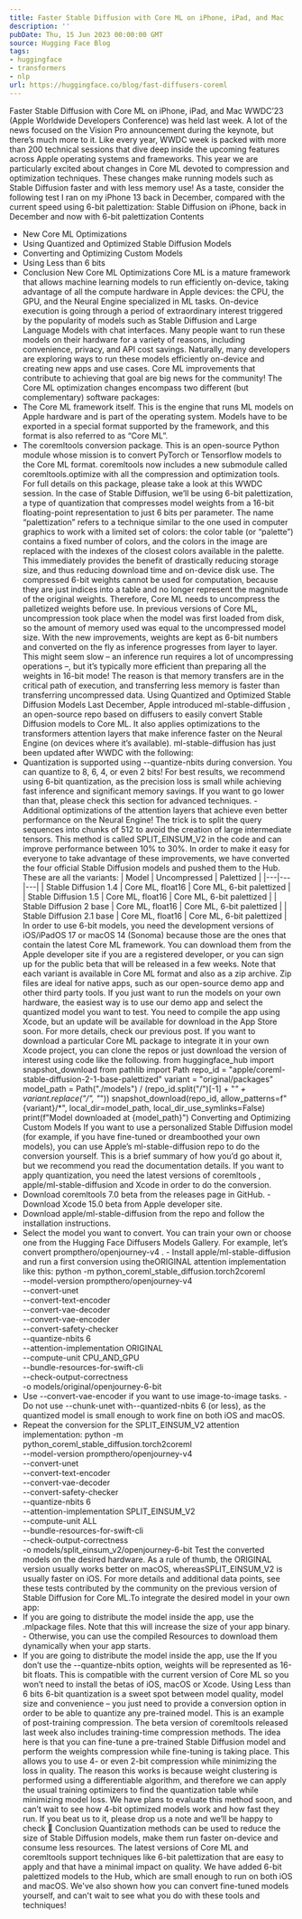 ```yaml
---
title: Faster Stable Diffusion with Core ML on iPhone, iPad, and Mac
description: ''
pubDate: Thu, 15 Jun 2023 00:00:00 GMT
source: Hugging Face Blog
tags:
- huggingface
- transformers
- nlp
url: https://huggingface.co/blog/fast-diffusers-coreml
---
```


Faster Stable Diffusion with Core ML on iPhone, iPad, and Mac
WWDC’23 (Apple Worldwide Developers Conference) was held last week. A lot of the news focused on the Vision Pro announcement during the keynote, but there’s much more to it. Like every year, WWDC week is packed with more than 200 technical sessions that dive deep inside the upcoming features across Apple operating systems and frameworks. This year we are particularly excited about changes in Core ML devoted to compression and optimization techniques. These changes make running models such as Stable Diffusion faster and with less memory use! As a taste, consider the following test I ran on my iPhone 13 back in December, compared with the current speed using 6-bit palettization: Stable Diffusion on iPhone, back in December and now with 6-bit palettization
Contents
- New Core ML Optimizations
- Using Quantized and Optimized Stable Diffusion Models
- Converting and Optimizing Custom Models
- Using Less than 6 bits
- Conclusion
New Core ML Optimizations
Core ML is a mature framework that allows machine learning models to run efficiently on-device, taking advantage of all the compute hardware in Apple devices: the CPU, the GPU, and the Neural Engine specialized in ML tasks. On-device execution is going through a period of extraordinary interest triggered by the popularity of models such as Stable Diffusion and Large Language Models with chat interfaces. Many people want to run these models on their hardware for a variety of reasons, including convenience, privacy, and API cost savings. Naturally, many developers are exploring ways to run these models efficiently on-device and creating new apps and use cases. Core ML improvements that contribute to achieving that goal are big news for the community!
The Core ML optimization changes encompass two different (but complementary) software packages:
- The Core ML framework itself. This is the engine that runs ML models on Apple hardware and is part of the operating system. Models have to be exported in a special format supported by the framework, and this format is also referred to as “Core ML”.
- The
coremltools
conversion package. This is an open-source Python module whose mission is to convert PyTorch or Tensorflow models to the Core ML format.
coremltools
now includes a new submodule called coremltools.optimize
with all the compression and optimization tools. For full details on this package, please take a look at this WWDC session. In the case of Stable Diffusion, we’ll be using 6-bit palettization, a type of quantization that compresses model weights from a 16-bit floating-point representation to just 6 bits per parameter. The name “palettization” refers to a technique similar to the one used in computer graphics to work with a limited set of colors: the color table (or “palette”) contains a fixed number of colors, and the colors in the image are replaced with the indexes of the closest colors available in the palette. This immediately provides the benefit of drastically reducing storage size, and thus reducing download time and on-device disk use.
The compressed 6-bit weights cannot be used for computation, because they are just indices into a table and no longer represent the magnitude of the original weights. Therefore, Core ML needs to uncompress the palletized weights before use. In previous versions of Core ML, uncompression took place when the model was first loaded from disk, so the amount of memory used was equal to the uncompressed model size. With the new improvements, weights are kept as 6-bit numbers and converted on the fly as inference progresses from layer to layer. This might seem slow – an inference run requires a lot of uncompressing operations –, but it’s typically more efficient than preparing all the weights in 16-bit mode! The reason is that memory transfers are in the critical path of execution, and transferring less memory is faster than transferring uncompressed data.
Using Quantized and Optimized Stable Diffusion Models
Last December, Apple introduced ml-stable-diffusion
, an open-source repo based on diffusers to easily convert Stable Diffusion models to Core ML. It also applies optimizations to the transformers attention layers that make inference faster on the Neural Engine (on devices where it’s available). ml-stable-diffusion
has just been updated after WWDC with the following:
- Quantization is supported using
--quantize-nbits
during conversion. You can quantize to 8, 6, 4, or even 2 bits! For best results, we recommend using 6-bit quantization, as the precision loss is small while achieving fast inference and significant memory savings. If you want to go lower than that, please check this section for advanced techniques. - Additional optimizations of the attention layers that achieve even better performance on the Neural Engine! The trick is to split the query sequences into chunks of 512 to avoid the creation of large intermediate tensors. This method is called
SPLIT_EINSUM_V2
in the code and can improve performance between 10% to 30%.
In order to make it easy for everyone to take advantage of these improvements, we have converted the four official Stable Diffusion models and pushed them to the Hub. These are all the variants:
| Model | Uncompressed | Palettized |
|---|---|---|
| Stable Diffusion 1.4 | Core ML, float16 |
Core ML, 6-bit palettized |
| Stable Diffusion 1.5 | Core ML, float16 |
Core ML, 6-bit palettized |
| Stable Diffusion 2 base | Core ML, float16 |
Core ML, 6-bit palettized |
| Stable Diffusion 2.1 base | Core ML, float16 |
Core ML, 6-bit palettized |
In order to use 6-bit models, you need the development versions of iOS/iPadOS 17 or macOS 14 (Sonoma) because those are the ones that contain the latest Core ML framework. You can download them from the Apple developer site if you are a registered developer, or you can sign up for the public beta that will be released in a few weeks.
Note that each variant is available in Core ML format and also as a zip
archive. Zip files are ideal for native apps, such as our open-source demo app and other third party tools. If you just want to run the models on your own hardware, the easiest way is to use our demo app and select the quantized model you want to test. You need to compile the app using Xcode, but an update will be available for download in the App Store soon. For more details, check our previous post.
If you want to download a particular Core ML package to integrate it in your own Xcode project, you can clone the repos or just download the version of interest using code like the following.
from huggingface_hub import snapshot_download
from pathlib import Path
repo_id = "apple/coreml-stable-diffusion-2-1-base-palettized"
variant = "original/packages"
model_path = Path("./models") / (repo_id.split("/")[-1] + "_" + variant.replace("/", "_"))
snapshot_download(repo_id, allow_patterns=f"{variant}/*", local_dir=model_path, local_dir_use_symlinks=False)
print(f"Model downloaded at {model_path}")
Converting and Optimizing Custom Models
If you want to use a personalized Stable Diffusion model (for example, if you have fine-tuned or dreamboothed your own models), you can use Apple’s ml-stable-diffusion repo to do the conversion yourself. This is a brief summary of how you’d go about it, but we recommend you read the documentation details.
If you want to apply quantization, you need the latest versions of coremltools
, apple/ml-stable-diffusion
and Xcode in order to do the conversion.
- Download
coremltools
7.0 beta from the releases page in GitHub. - Download Xcode 15.0 beta from Apple developer site.
- Download
apple/ml-stable-diffusion
from the repo and follow the installation instructions.
- Select the model you want to convert. You can train your own or choose one from the Hugging Face Diffusers Models Gallery. For example, let’s convert
prompthero/openjourney-v4
. - Install
apple/ml-stable-diffusion
and run a first conversion using theORIGINAL
attention implementation like this:
python -m python_coreml_stable_diffusion.torch2coreml \
--model-version prompthero/openjourney-v4 \
--convert-unet \
--convert-text-encoder \
--convert-vae-decoder \
--convert-vae-encoder \
--convert-safety-checker \
--quantize-nbits 6 \
--attention-implementation ORIGINAL \
--compute-unit CPU_AND_GPU \
--bundle-resources-for-swift-cli \
--check-output-correctness \
-o models/original/openjourney-6-bit
- Use
--convert-vae-encoder
if you want to use image-to-image tasks. - Do not use
--chunk-unet
with--quantized-nbits 6
(or less), as the quantized model is small enough to work fine on both iOS and macOS.
- Repeat the conversion for the
SPLIT_EINSUM_V2
attention implementation:
python -m python_coreml_stable_diffusion.torch2coreml \
--model-version prompthero/openjourney-v4 \
--convert-unet \
--convert-text-encoder \
--convert-vae-decoder \
--convert-safety-checker \
--quantize-nbits 6 \
--attention-implementation SPLIT_EINSUM_V2 \
--compute-unit ALL \
--bundle-resources-for-swift-cli \
--check-output-correctness \
-o models/split_einsum_v2/openjourney-6-bit
Test the converted models on the desired hardware. As a rule of thumb, the
ORIGINAL
version usually works better on macOS, whereasSPLIT_EINSUM_V2
is usually faster on iOS. For more details and additional data points, see these tests contributed by the community on the previous version of Stable Diffusion for Core ML.To integrate the desired model in your own app:
- If you are going to distribute the model inside the app, use the
.mlpackage
files. Note that this will increase the size of your app binary. - Otherwise, you can use the compiled
Resources
to download them dynamically when your app starts.
- If you are going to distribute the model inside the app, use the
If you don’t use the --quantize-nbits
option, weights will be represented as 16-bit floats. This is compatible with the current version of Core ML so you won’t need to install the betas of iOS, macOS or Xcode.
Using Less than 6 bits
6-bit quantization is a sweet spot between model quality, model size and convenience – you just need to provide a conversion option in order to be able to quantize any pre-trained model. This is an example of post-training compression.
The beta version of coremltools
released last week also includes training-time compression methods. The idea here is that you can fine-tune a pre-trained Stable Diffusion model and perform the weights compression while fine-tuning is taking place. This allows you to use 4- or even 2-bit compression while minimizing the loss in quality. The reason this works is because weight clustering is performed using a differentiable algorithm, and therefore we can apply the usual training optimizers to find the quantization table while minimizing model loss.
We have plans to evaluate this method soon, and can’t wait to see how 4-bit optimized models work and how fast they run. If you beat us to it, please drop us a note and we’ll be happy to check 🙂
Conclusion
Quantization methods can be used to reduce the size of Stable Diffusion models, make them run faster on-device and consume less resources. The latest versions of Core ML and coremltools
support techniques like 6-bit palettization that are easy to apply and that have a minimal impact on quality. We have added 6-bit palettized models to the Hub, which are small enough to run on both iOS and macOS. We've also shown how you can convert fine-tuned models yourself, and can't wait to see what you do with these tools and techniques!